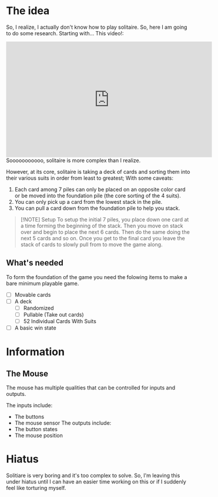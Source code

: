 # The idea
So, I realize, I actually don't know how to play solitaire. So, here I am going to do some research. Starting with...
This video!:
<iframe width="560" height="315" src="https://www.youtube.com/embed/eTG6EgEv1Ag" title="YouTube video player" frameborder="0" allow="accelerometer; autoplay; clipboard-write; encrypted-media; gyroscope; picture-in-picture" allowfullscreen></iframe>
Sooooooooooo, solitaire is more complex than I realize.

However, at its core, solitaire is taking a deck of cards and sorting them into their various suits in order from least to greatest; With some caveats:
1. Each card among 7 piles can only be placed on an opposite color card or be moved into the foundation pile (the core sorting of the 4 suits).
2. You can only pick up a card from the lowest stack in the pile.
3. You can pull a card down from the foundation pile to help you stack.
>[!NOTE] Setup
>To setup the initial 7 piles, you place down one card at a time forming the beginning of the stack. Then you move on stack over and begin to place the next 6 cards. Then do the same doing the next 5 cards and so on. Once you get to the final card you leave the stack of cards to slowly pull from to move the game along.

## What's needed
To form the foundation of the game you need the folowing items to make a bare minimum playable game.
- [ ] Movable cards
- [ ] A deck
	- [ ] Randomized
	- [ ] Pullable (Take out cards)
	- [ ] 52 Individual Cards With Suits
- [ ] A basic win state

# Information

## The Mouse
The mouse has multiple qualities that can be controlled for inputs and outputs. 

The inputs include:
- The buttons
- The mouse sensor
The outputs include:
- The button states
- The mouse position

# Hiatus
Solitiare is very boring and it's too complex to solve. So, I'm leaving this under hiatus until I can have an easier time working on this or if I suddenly feel like torturing myself.